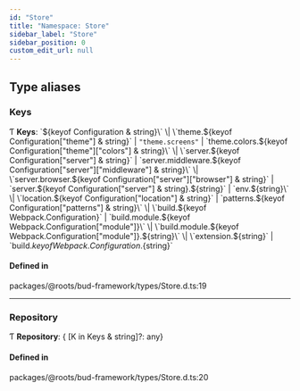 ```yaml
---
id: "Store"
title: "Namespace: Store"
sidebar_label: "Store"
sidebar_position: 0
custom_edit_url: null
---
```


## Type aliases

### Keys

Ƭ **Keys**: \`${keyof Configuration & string}\` \| \`theme.${keyof Configuration["theme"] & string}\` \| ``"theme.screens"`` \| \`theme.colors.${keyof Configuration["theme"]["colors"] & string}\` \| \`server.${keyof Configuration["server"] & string}\` \| \`server.middleware.${keyof Configuration["server"]["middleware"] & string}\` \| \`server.browser.${keyof Configuration["server"]["browser"] & string}\` \| \`server.${keyof Configuration["server"] & string}.${string}\` \| \`env.${string}\` \| \`location.${keyof Configuration["location"] & string}\` \| \`patterns.${keyof Configuration["patterns"] & string}\` \| \`build.${keyof Webpack.Configuration}\` \| \`build.module.${keyof Webpack.Configuration["module"]}\` \| \`build.module.${keyof Webpack.Configuration["module"]}.${string}\` \| \`extension.${string}\` \| \`build.${keyof Webpack.Configuration}.${string}\`

#### Defined in

packages/@roots/bud-framework/types/Store.d.ts:19

___

### Repository

Ƭ **Repository**: { [K in Keys & string]?: any}

#### Defined in

packages/@roots/bud-framework/types/Store.d.ts:20
